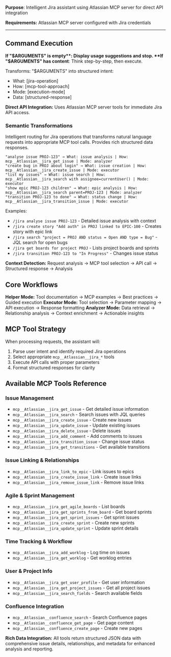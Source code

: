 **Purpose**: Intelligent Jira assistant using Atlassian MCP server for direct API integration

**Requirements:** Atlassian MCP server configured with Jira credentials

---

## Command Execution

**If "$ARGUMENTS" is empty**: Display usage suggestions and stop.
**If "$ARGUMENTS" has content**: Think step-by-step, then execute.

Transforms: "$ARGUMENTS" into structured intent:

- What: [jira-operation]
- How: [mcp-tool-approach]
- Mode: [execution-mode]
- Data: [structured-response]

**Direct API Integration:** Uses Atlassian MCP server tools for immediate Jira API access.

### Semantic Transformations

Intelligent routing for Jira operations that transforms natural language requests into appropriate MCP tool calls. Provides rich structured data responses.

```
"analyse issue PROJ-123" → What: issue analysis | How: mcp__Atlassian__jira_get_issue | Mode: analyzer
"create bug in PROJ about login" → What: issue creation | How: mcp__Atlassian__jira_create_issue | Mode: executor  
"list my issues" → What: issue search | How: mcp__Atlassian__jira_search with assignee=currentUser() | Mode: executor
"show epic PROJ-123 children" → What: epic analysis | How: mcp__Atlassian__jira_search parent=PROJ-123 | Mode: analyzer
"transition PROJ-123 to done" → What: status change | How: mcp__Atlassian__jira_transition_issue | Mode: executor
```

Examples:

- `/jira analyse issue PROJ-123` - Detailed issue analysis with context
- `/jira create story "Add auth" in PROJ linked to EPIC-100` - Creates story with epic link
- `/jira search "project = PROJ AND status = Open AND type = Bug"` - JQL search for open bugs
- `/jira get boards for project PROJ` - Lists project boards and sprints  
- `/jira transition PROJ-123 to "In Progress"` - Changes issue status

**Context Detection:** Request analysis → MCP tool selection → API call → Structured response → Analysis

## Core Workflows

**Helper Mode:** Tool documentation → MCP examples → Best practices → Guided execution
**Executor Mode:** Tool selection → Parameter mapping → API execution → Response formatting
**Analyzer Mode:** Data retrieval → Relationship analysis → Context enrichment → Actionable insights

## MCP Tool Strategy

When processing requests, the assistant will:
1. Parse user intent and identify required Jira operations
2. Select appropriate `mcp__Atlassian__jira_*` tools
3. Execute API calls with proper parameters
4. Format structured responses for clarity

## Available MCP Tools Reference

### Issue Management
- `mcp__Atlassian__jira_get_issue` - Get detailed issue information
- `mcp__Atlassian__jira_search` - Search issues with JQL queries  
- `mcp__Atlassian__jira_create_issue` - Create new issues
- `mcp__Atlassian__jira_update_issue` - Update existing issues
- `mcp__Atlassian__jira_delete_issue` - Delete issues
- `mcp__Atlassian__jira_add_comment` - Add comments to issues
- `mcp__Atlassian__jira_transition_issue` - Change issue status
- `mcp__Atlassian__jira_get_transitions` - Get available transitions

### Issue Linking & Relationships
- `mcp__Atlassian__jira_link_to_epic` - Link issues to epics
- `mcp__Atlassian__jira_create_issue_link` - Create issue links
- `mcp__Atlassian__jira_remove_issue_link` - Remove issue links

### Agile & Sprint Management  
- `mcp__Atlassian__jira_get_agile_boards` - List boards
- `mcp__Atlassian__jira_get_sprints_from_board` - Get board sprints
- `mcp__Atlassian__jira_get_sprint_issues` - Get sprint issues
- `mcp__Atlassian__jira_create_sprint` - Create new sprints
- `mcp__Atlassian__jira_update_sprint` - Update sprint details

### Time Tracking & Workflow
- `mcp__Atlassian__jira_add_worklog` - Log time on issues
- `mcp__Atlassian__jira_get_worklog` - Get worklog entries

### User & Project Info
- `mcp__Atlassian__jira_get_user_profile` - Get user information
- `mcp__Atlassian__jira_get_project_issues` - Get all project issues
- `mcp__Atlassian__jira_search_fields` - Search available fields

### Confluence Integration
- `mcp__Atlassian__confluence_search` - Search Confluence pages
- `mcp__Atlassian__confluence_get_page` - Get page content
- `mcp__Atlassian__confluence_create_page` - Create new pages

**Rich Data Integration:** All tools return structured JSON data with comprehensive issue details, relationships, and metadata for enhanced analysis and reporting.
